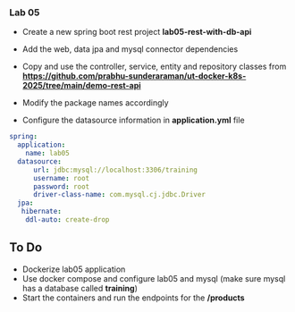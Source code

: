 ### Lab 05

* Create a new spring boot rest project **lab05-rest-with-db-api**
* Add the web, data jpa and mysql connector dependencies

* Copy and use the controller, service, entity and repository classes from **https://github.com/prabhu-sunderaraman/ut-docker-k8s-2025/tree/main/demo-rest-api**
* Modify the package names accordingly
* Configure the datasource information in **application.yml** file

``` yml
spring:
  application:
    name: lab05
  datasource:
      url: jdbc:mysql://localhost:3306/training
      username: root
      password: root
      driver-class-name: com.mysql.cj.jdbc.Driver
  jpa:
   hibernate:
    ddl-auto: create-drop
```



## To Do

* Dockerize lab05 application
* Use docker compose and configure lab05 and mysql (make sure mysql has a database called **training**)
* Start the containers and run the endpoints for the **/products**
